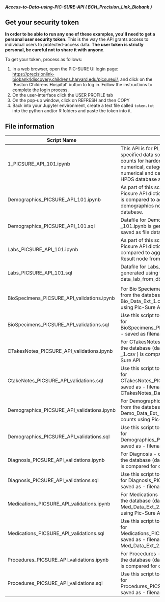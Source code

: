 ##### Access-to-Data-using-PIC-SURE-API ( BCH_Precision_Link_Biobank )

## Get your security token

**In order to be able to run any one of these examples, you'll need to get a personal user security token**. This is the way the API grants access to individual users to protected-access data. **The user token is strictly personal, be careful not to share it with anyone**.

To get your token, process as follows:
1. In a web browser, open the PIC-SURE UI login page: https://precisionlink-biobank4discovery.childrens.harvard.edu/picsureui/, and click on the 'Boston Childrens Hospital' button to log in. Follow the instructions to complete the login process.
2. On the user-interface click the USER PROFILE tab
3. On the pop-up window, click on REFRESH and then COPY
4. Back into your Jupyter environment, create a text file called `token.txt` into the python and/or R folders and paste the token into it.


## File information

|Script Name|Description|
|-----------|--------------------------------------------------------------------------------------------------------------------------------|
|1_PICSURE_API_101.ipynb|This API is for PL PIC-SURE It connects to the specified data source, queries and retrieve counts for hardcoded sample paths ( for numerical, categorical and combination of numerical and categorical filter )  from the HPDS database and prints out patient counts.|
|Demographics_PICSURE_API_101.ipynb|As part of this script aggregated counts from Picsure API dictionary for demographics node is compared to aggregated data counts of demographics node from the source database.|
|Demographics_PICSURE_API_101.sql|Datafile for Demographics_PICSURE_API _101.ipynb is generated using this script - saved as file data_demo_from_db.csv.|
|Labs_PICSURE_API_101.ipynb|As part of this script aggregated counts from Picsure API dictionary for Lab Results node is compared to aggregated data counts of Lab Result node from the source database.|
|Labs_PICSURE_API_101.sql|Datafile for Labs_PICSURE_API_101.ipynb is generated using this script - saved as file data_lab_from_db.csv|
||
|BioSpecimens_PICSURE_API_validations.ipynb|For Bio Speciemens - categorical node, data from the database (data file Bio_Data_Ext_1.csv) is compared for counts using Pic-Sure API|
|BioSpecimens_PICSURE_API_validations.sql|Use this script to extract data from database for BioSpecimens_PICSURE_API_validations.ipynb - saved as filename -Bio_Data_Ext_1.csv|
|CTakesNotes_PICSURE_API_validations.ipynb|For CTakesNotes categorical  node, data from the database (data file CTakesNotes_Data_Ext _1.csv ) is compared for counts using Pic-Sure API|
|CtakeNotes_PICSURE_API_validations.sql|Use this script to extract data from database for CTakesNotes_PICSURE_API_validations.ipynb saved as - filename - CTakesNotes_Data_Ext_1.csv|
|Demographics_PICSURE_API_validations.ipynb|For Demographics - categorical node, data from the database (data file Demo_Data_Ext_1.csv ) is compared for counts using Pic-Sure API|
|Demographics_PICSURE_API_validations.sql|Use this script to extract data from database for Demographics_PICSURE_API_validations.ipynb saved as - filename - Demo_Data_Ext_1.csv|
|Diagnosis_PICSURE_API_validations.ipynb|For Diagnosis - categorical node, data from the database (data file Diag_Data_Ext_1.csv ) is compared for counts using Pic-Sure API|
|Diagnosis_PICSURE_API_validations.sql|Use this script to extract data from database for Diagnosis_PICSURE_API_validations.ipynb saved as - filename - Diag_Data_Ext_1.csv|
|Medications_PICSURE_API_validations.ipynb|For Medications - categorical node, data from the database (data file Med_Data_Ext_1.csv , Med_Data_Ext_2.csv) is compared for counts using Pic-Sure API|
|Medications_PICSURE_API_validations.sql|Use this script to extract data from database for Medications_PICSURE_API_validations.ipynb saved as - filename - Med_Data_Ext_1.csv, Med_Data_Ext_2.csv|
|Procedures_PICSURE_API_validations.ipynb|For Procedures - categorical node, data from the database (data file Procs_Data_Ext_1.csv ) is compared for counts using Pic-Sure API|
|Procedures_PICSURE_API_validations.sql|Use this script to extract data from database for Procedures_PICSURE_API_validations.ipynb saved as - filename - Procs_Data_Ext_1.csv|
